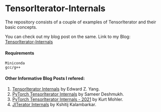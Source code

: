 # TensorIterator-Internals

The repository consists of a couple of examples of TensorIterator
and their basic concepts. 

You can check out my blog post on the same.
Link to my Blog: [TensorIterator-Internals](https://khushi-411.github.io/TensorIterator-Internals/)

#### Requirements
```
Miniconda
gcc/g++
```

#### Other Informative Blog Posts I refered:

1. [TensorIterator Internals](https://pytorch-dev-podcast.simplecast.com/episodes/tensoriterator) by Edward Z. Yang.
2. [PyTorch TensorIterator Internals](https://labs.quansight.org/blog/2020/04/pytorch-tensoriterator-internals/index.html) by Sameer Deshmukh.
3. [PyTorch TensorIterator Internals - 2021](https://labs.quansight.org/blog/2021/04/pytorch-tensoriterator-internals-update/index.html) by Kurt Mohler.
4. [JITerator Internals](https://kshitij12345.github.io/pytorch,/cuda/2022/01/17/Jiterator.html) by Kshitij Kalambarkar.
